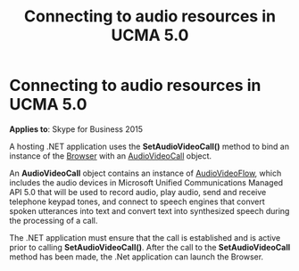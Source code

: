 ﻿---
title: Connecting to audio resources in UCMA 5.0
description: Discusses connecting to audio resources in UCMA 5.0 using the SetAudioVideoCall() method to bind an instance of the Browser with an AudioVideoCall object.
TOCTitle: Connecting to audio resources in UCMA 5.0
ms:assetid: 8da6dc06-69b0-4e7c-b42e-1011cad4223f
ms:mtpsurl: https://msdn.microsoft.com/library/Dn466126(v=office.16)
ms:contentKeyID: 65240067
ms.date: 07/27/2015
mtps_version: v=office.16
---

# Connecting to audio resources in UCMA 5.0

**Applies to**: Skype for Business 2015

A hosting .NET application uses the **SetAudioVideoCall()** method to bind an instance of the [Browser](/dotnet/api/microsoft.rtc.collaboration.audiovideo.voicexml.browser) with an [AudioVideoCall](/dotnet/api/microsoft.rtc.collaboration.audiovideo.audiovideocall) object.

An **AudioVideoCall** object contains an instance of [AudioVideoFlow](/dotnet/api/microsoft.rtc.collaboration.audiovideo.audiovideoflow), which includes the audio devices in Microsoft Unified Communications Managed API 5.0 that will be used to record audio, play audio, send and receive telephone keypad tones, and connect to speech engines that convert spoken utterances into text and convert text into synthesized speech during the processing of a call. 

The .NET application must ensure that the call is established and is active prior to calling **SetAudioVideoCall()**. After the call to the **SetAudioVideoCall** method has been made, the .Net application can launch the Browser.

